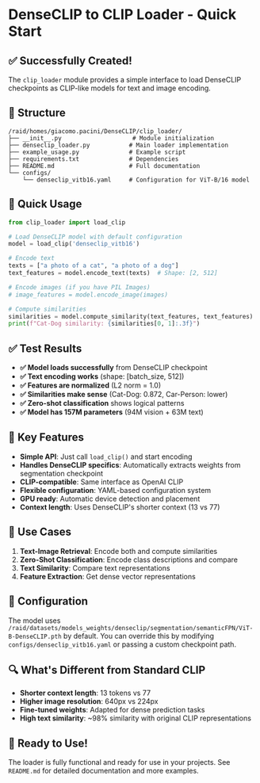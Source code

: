# DenseCLIP to CLIP Loader - Quick Start

## ✅ Successfully Created!

The `clip_loader` module provides a simple interface to load DenseCLIP checkpoints as CLIP-like models for text and image encoding.

## 📁 Structure

```
/raid/homes/giacomo.pacini/DenseCLIP/clip_loader/
├── __init__.py                    # Module initialization
├── denseclip_loader.py           # Main loader implementation
├── example_usage.py              # Example script
├── requirements.txt              # Dependencies
├── README.md                     # Full documentation
└── configs/
    └── denseclip_vitb16.yaml     # Configuration for ViT-B/16 model
```

## 🚀 Quick Usage

```python
from clip_loader import load_clip

# Load DenseCLIP model with default configuration
model = load_clip('denseclip_vitb16')

# Encode text
texts = ["a photo of a cat", "a photo of a dog"]
text_features = model.encode_text(texts)  # Shape: [2, 512]

# Encode images (if you have PIL Images)
# image_features = model.encode_image(images)

# Compute similarities
similarities = model.compute_similarity(text_features, text_features)
print(f"Cat-Dog similarity: {similarities[0, 1]:.3f}")
```

## ✅ Test Results

- **✅ Model loads successfully** from DenseCLIP checkpoint
- **✅ Text encoding works** (shape: [batch_size, 512])  
- **✅ Features are normalized** (L2 norm = 1.0)
- **✅ Similarities make sense** (Cat-Dog: 0.872, Car-Person: lower)
- **✅ Zero-shot classification** shows logical patterns
- **✅ Model has 157M parameters** (94M vision + 63M text)

## 🔧 Key Features

- **Simple API**: Just call `load_clip()` and start encoding
- **Handles DenseCLIP specifics**: Automatically extracts weights from segmentation checkpoint
- **CLIP-compatible**: Same interface as OpenAI CLIP
- **Flexible configuration**: YAML-based configuration system
- **GPU ready**: Automatic device detection and placement
- **Context length**: Uses DenseCLIP's shorter context (13 vs 77)

## 🎯 Use Cases

1. **Text-Image Retrieval**: Encode both and compute similarities
2. **Zero-Shot Classification**: Encode class descriptions and compare
3. **Text Similarity**: Compare text representations  
4. **Feature Extraction**: Get dense vector representations

## 📝 Configuration

The model uses `/raid/datasets/models_weights/denseclip/segmentation/semanticFPN/ViT-B-DenseCLIP.pth` by default. You can override this by modifying `configs/denseclip_vitb16.yaml` or passing a custom checkpoint path.

## 🔍 What's Different from Standard CLIP

- **Shorter context length**: 13 tokens vs 77
- **Higher image resolution**: 640px vs 224px  
- **Fine-tuned weights**: Adapted for dense prediction tasks
- **High text similarity**: ~98% similarity with original CLIP representations

## 🎉 Ready to Use!

The loader is fully functional and ready for use in your projects. See `README.md` for detailed documentation and more examples.
